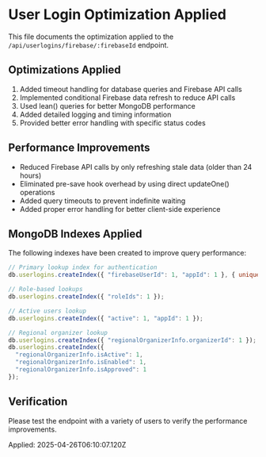 # User Login Optimization Applied

This file documents the optimization applied to the `/api/userlogins/firebase/:firebaseId` endpoint.

## Optimizations Applied

1. Added timeout handling for database queries and Firebase API calls
2. Implemented conditional Firebase data refresh to reduce API calls
3. Used lean() queries for better MongoDB performance
4. Added detailed logging and timing information
5. Provided better error handling with specific status codes

## Performance Improvements

- Reduced Firebase API calls by only refreshing stale data (older than 24 hours)
- Eliminated pre-save hook overhead by using direct updateOne() operations
- Added query timeouts to prevent indefinite waiting
- Added proper error handling for better client-side experience

## MongoDB Indexes Applied

The following indexes have been created to improve query performance:

```javascript
// Primary lookup index for authentication
db.userlogins.createIndex({ "firebaseUserId": 1, "appId": 1 }, { unique: true });

// Role-based lookups
db.userlogins.createIndex({ "roleIds": 1 });

// Active users lookup
db.userlogins.createIndex({ "active": 1, "appId": 1 });

// Regional organizer lookup
db.userlogins.createIndex({ "regionalOrganizerInfo.organizerId": 1 });
db.userlogins.createIndex({ 
  "regionalOrganizerInfo.isActive": 1, 
  "regionalOrganizerInfo.isEnabled": 1,
  "regionalOrganizerInfo.isApproved": 1
});
```

## Verification

Please test the endpoint with a variety of users to verify the performance improvements.

Applied: 2025-04-26T06:10:07.120Z
